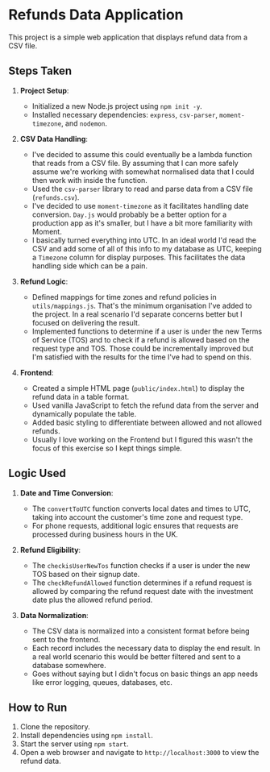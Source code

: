 # Refunds Data Application

This project is a simple web application that displays refund data from a CSV file.

## Steps Taken

1. **Project Setup**:

   - Initialized a new Node.js project using `npm init -y`.
   - Installed necessary dependencies: `express`, `csv-parser`, `moment-timezone`, and `nodemon`.

2. **CSV Data Handling**:

   - I've decided to assume this could eventually be a lambda function that reads from a CSV file. By assuming that I can more safely assume we're working with somewhat normalised data that I could then work with inside the function.
   - Used the `csv-parser` library to read and parse data from a CSV file (`refunds.csv`).
   - I've decided to use `moment-timezone` as it facilitates handling date conversion. `Day.js` would probably be a better option for a production app as it's smaller, but I have a bit more familiarity with Moment.
   - I basically turned everything into UTC. In an ideal world I'd read the CSV and add some of all of this info to my database as UTC, keeping a `Timezone` column for display purposes. This facilitates the data handling side which can be a pain.

3. **Refund Logic**:

   - Defined mappings for time zones and refund policies in `utils/mappings.js`. That's the minimum organisation I've added to the project. In a real scenario I'd separate concerns better but I focused on delivering the result.
   - Implemented functions to determine if a user is under the new Terms of Service (TOS) and to check if a refund is allowed based on the request type and TOS. Those could be incrementally improved but I'm satisfied with the results for the time I've had to spend on this.

4. **Frontend**:
   - Created a simple HTML page (`public/index.html`) to display the refund data in a table format.
   - Used vanilla JavaScript to fetch the refund data from the server and dynamically populate the table.
   - Added basic styling to differentiate between allowed and not allowed refunds.
   - Usually I love working on the Frontend but I figured this wasn't the focus of this exercise so I kept things simple.

## Logic Used

1. **Date and Time Conversion**:

   - The `convertToUTC` function converts local dates and times to UTC, taking into account the customer's time zone and request type.
   - For phone requests, additional logic ensures that requests are processed during business hours in the UK.

2. **Refund Eligibility**:

   - The `checkisUserNewTos` function checks if a user is under the new TOS based on their signup date.
   - The `checkRefundAllowed` function determines if a refund request is allowed by comparing the refund request date with the investment date plus the allowed refund period.

3. **Data Normalization**:
   - The CSV data is normalized into a consistent format before being sent to the frontend.
   - Each record includes the necessary data to display the end result. In a real world scenario this would be better filtered and sent to a database somewhere.
   - Goes without saying but I didn't focus on basic things an app needs like error logging, queues, databases, etc.

## How to Run

1. Clone the repository.
2. Install dependencies using `npm install`.
3. Start the server using `npm start`.
4. Open a web browser and navigate to `http://localhost:3000` to view the refund data.
